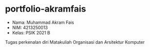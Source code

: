 # portfolio-akramfais

- Nama: Muhammad Akram Fais
- NIM: 4213250013
- Kelas: PSIK 2021 B

Tugas perkenalan diri Matakuliah Organisasi dan Arsitektur Komputer
